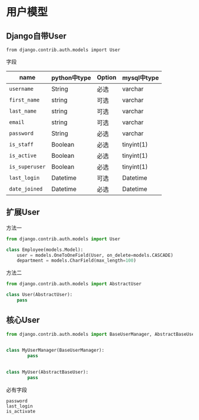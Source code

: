 # 用户模型

## Django自带User

```
from django.contrib.auth.models import User
```

字段

| name           | python中type | Option | mysql中type |
| -------------- | ------------ | ------ | ----------- |
| `username`     | String       | 必选   | varchar     |
| `first_name`   | string       | 可选   | varchar     |
| `last_name`    | string       | 可选   | varchar     |
| `email`        | string       | 可选   | varchar     |
| `password`     | String       | 必选   | varchar     |
| `is_staff`     | Boolean      | 必选   | tinyint(1)  |
| `is_active`    | Boolean      | 必选   | tinyint(1)  |
| `is_superuser` | Boolean      | 必选   | tinyint(1)  |
| `last_login`   | Datetime     | 可选   | Datetime    |
| `date_joined`  | Datetime     | 必选   | Datetime    |

## 扩展User

方法一

```python
from django.contrib.auth.models import User

class Employee(models.Model):
    user = models.OneToOneField(User, on_delete=models.CASCADE)
    department = models.CharField(max_length=100)
```

方法二

```python
from django.contrib.auth.models import AbstractUser

class User(AbstractUser):
    pass
```

## 核心User

```python
from django.contrib.auth.models import BaseUserManager, AbstractBaseUser


class MyUserManager(BaseUserManager):
		pass
		
		
class MyUser(AbstractBaseUser):
		pass
```

必有字段

```
password
last_login
is_activate
```